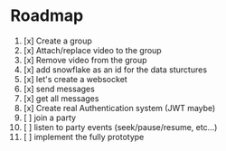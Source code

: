 # Roadmap

1. [x] Create a group
2. [x] Attach/replace video to the group
3. [x] Remove video from the group
4. [x] add snowflake as an id for the data sturctures
5. [x] let's create a websocket
6. [x] send messages
7. [x] get all messages
8. [x] Create real Authentication system (JWT maybe)
9. [ ] join a party
10. [ ] listen to party events (seek/pause/resume, etc...)
11. [ ] implement the fully prototype
